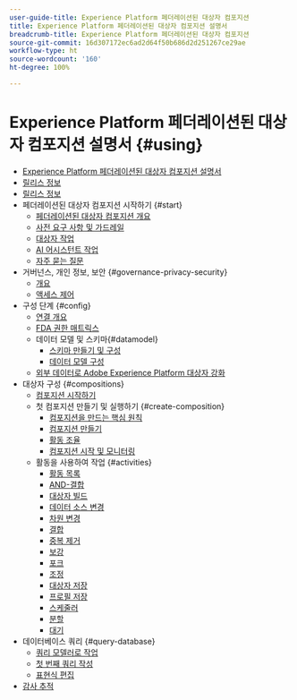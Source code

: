 ```yaml
---
user-guide-title: Experience Platform 페더레이션된 대상자 컴포지션
title: Experience Platform 페더레이션된 대상자 컴포지션 설명서
breadcrumb-title: Experience Platform 페더레이션된 대상자 컴포지션
source-git-commit: 16d307172ec6ad2d64f50b686d2d251267ce29ae
workflow-type: ht
source-wordcount: '160'
ht-degree: 100%

---
```



# Experience Platform 페더레이션된 대상자 컴포지션 설명서 {#using}

+ [Experience Platform 페더레이션된 대상자 컴포지션 설명서](home.md)
+ [릴리스 정보](start/release-notes.md)
+ [릴리스 정보](start/e-release-notes.md)
+ 페더레이션된 대상자 컴포지션 시작하기 {#start}
   + [페더레이션된 대상자 컴포지션 개요](start/get-started.md)
   + [사전 요구 사항 및 가드레일](start/access-prerequisites.md)
   + [대상자 작업](start/audiences.md)
   + [AI 어시스턴트 작업](start/ai-assistant.md)
   + [자주 묻는 질문](start/faq.md)
+ 거버넌스, 개인 정보, 보안 {#governance-privacy-security}
   + [개요](./governance-privacy-security/home.md)
   + [액세스 제어](governance-privacy-security/access-control.md)
+ 구성 단계 {#config}
   + [연결 개요](connections/home.md)
   + [FDA 권한 매트릭스](connections/fda-rights.md)
   + 데이터 모델 및 스키마{#datamodel}
      + [스키마 만들기 및 구성](customer/schemas.md)
      + [데이터 모델 구성](data-management/gs-models.md)
   + [외부 데이터로 Adobe Experience Platform 대상자 강화](connections/destinations.md)
+ 대상자 구성 {#compositions}
   + [컴포지션 시작하기](compositions/gs-compositions.md)
   + 첫 컴포지션 만들기 및 실행하기 {#create-composition}
      + [컴포지션을 만드는 핵심 원칙](compositions/gs-composition-creation.md)
      + [컴포지션 만들기](compositions/create-composition.md)
      + [활동 조율](compositions/orchestrate-activities.md)
      + [컴포지션 시작 및 모니터링](compositions/start-monitor-composition.md)
   + 활동을 사용하여 작업 {#activities}
      + [활동 목록](compositions/activities/about-activities.md)
      + [AND-결합](compositions/activities/and-join.md)
      + [대상자 빌드](compositions/activities/build-audience.md)
      + [데이터 소스 변경](compositions/activities/change-data-source.md)
      + [차원 변경](compositions/activities/change-dimension.md)
      + [결합](compositions/activities/combine.md)
      + [중복 제거](compositions/activities/deduplication.md)
      + [보강](compositions/activities/enrichment.md)
      + [포크](compositions/activities/fork.md)
      + [조정](compositions/activities/reconciliation.md)
      + [대상자 저장](compositions/activities/save-audience.md)
      + [프로필 저장](compositions/activities/save-profiles.md)
      + [스케줄러](compositions/activities/scheduler.md)
      + [분할](compositions/activities/split.md)
      + [대기](compositions/activities/wait.md)
+ 데이터베이스 쿼리 {#query-database}
   + [쿼리 모델러로 작업](query/query-modeler-overview.md)
   + [첫 번째 쿼리 작성](query/build-query.md)
   + [표현식 편집](query/expression-editor.md)
+ [감사 추적](admin/audit-trail.md)

